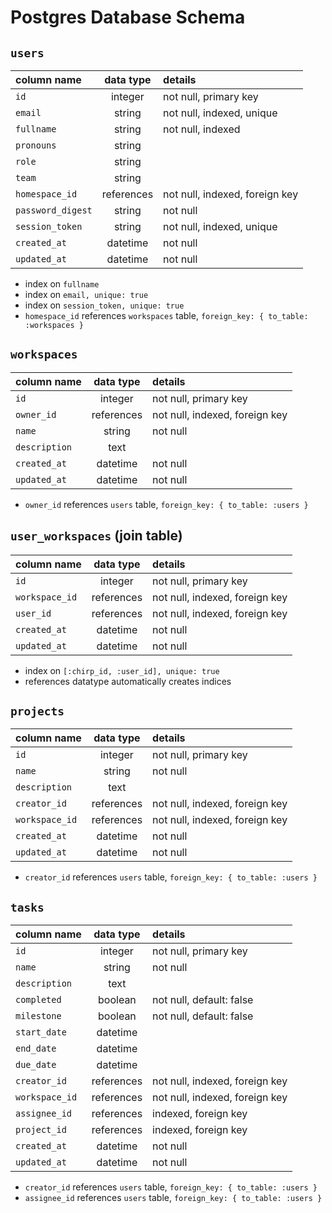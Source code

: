 # Postgres Database Schema

## `users`

| column name       | data type  | details                        |
| :---------------- | :--------: | :----------------------------- |
| `id`              |  integer   | not null, primary key          |
| `email`           |   string   | not null, indexed, unique      |
| `fullname`        |   string   | not null, indexed              |
| `pronouns`        |   string   |                                |
| `role`            |   string   |                                |
| `team`            |   string   |                                |
| `homespace_id`    | references | not null, indexed, foreign key |
| `password_digest` |   string   | not null                       |
| `session_token`   |   string   | not null, indexed, unique      |
| `created_at`      |  datetime  | not null                       |
| `updated_at`      |  datetime  | not null                       |

- index on `fullname`
- index on `email, unique: true`
- index on `session_token, unique: true`
- `homespace_id` references `workspaces` table, `foreign_key: { to_table: :workspaces }`

## `workspaces`

| column name   | data type  | details                        |
| :------------ | :--------: | :----------------------------- |
| `id`          |  integer   | not null, primary key          |
| `owner_id`    | references | not null, indexed, foreign key |
| `name`        |   string   | not null                       |
| `description` |    text    |                                |
| `created_at`  |  datetime  | not null                       |
| `updated_at`  |  datetime  | not null                       |

- `owner_id` references `users` table, `foreign_key: { to_table: :users }`

## `user_workspaces` (join table)

| column name    | data type  | details                        |
| :------------- | :--------: | :----------------------------- |
| `id`           |  integer   | not null, primary key          |
| `workspace_id` | references | not null, indexed, foreign key |
| `user_id`      | references | not null, indexed, foreign key |
| `created_at`   |  datetime  | not null                       |
| `updated_at`   |  datetime  | not null                       |

- index on `[:chirp_id, :user_id], unique: true`
- references datatype automatically creates indices

## `projects`

| column name    | data type  | details                        |
| :------------- | :--------: | :----------------------------- |
| `id`           |  integer   | not null, primary key          |
| `name`         |   string   | not null                       |
| `description`  |    text    |                                |
| `creator_id`   | references | not null, indexed, foreign key |
| `workspace_id` | references | not null, indexed, foreign key |
| `created_at`   |  datetime  | not null                       |
| `updated_at`   |  datetime  | not null                       |

- `creator_id` references `users` table, `foreign_key: { to_table: :users }`

## `tasks`

| column name    | data type  | details                        |
| :------------- | :--------: | :----------------------------- |
| `id`           |  integer   | not null, primary key          |
| `name`         |   string   | not null                       |
| `description`  |    text    |                                |
| `completed`    |  boolean   | not null, default: false       |
| `milestone`    |  boolean   | not null, default: false       |
| `start_date`   |  datetime  |                                |
| `end_date`     |  datetime  |                                |
| `due_date`     |  datetime  |                                |
| `creator_id`   | references | not null, indexed, foreign key |
| `workspace_id` | references | not null, indexed, foreign key |
| `assignee_id`  | references | indexed, foreign key           |
| `project_id`   | references | indexed, foreign key           |
| `created_at`   |  datetime  | not null                       |
| `updated_at`   |  datetime  | not null                       |

- `creator_id` references `users` table, `foreign_key: { to_table: :users }`
- `assignee_id` references `users` table, `foreign_key: { to_table: :users }`
